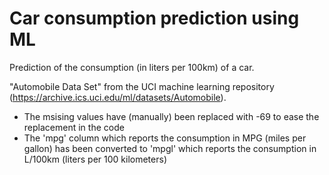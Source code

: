 # Car consumption prediction using ML

Prediction of the consumption (in liters per 100km) of a car.

"Automobile Data Set" from the UCI machine learning repository (https://archive.ics.uci.edu/ml/datasets/Automobile).
  - The msising values have (manually) been replaced with -69 to ease the replacement in the code
  - The 'mpg' column which reports the consumption in MPG (miles per gallon) has been converted to 'mpgl' which reports the consumption in L/100km (liters per 100 kilometers)
